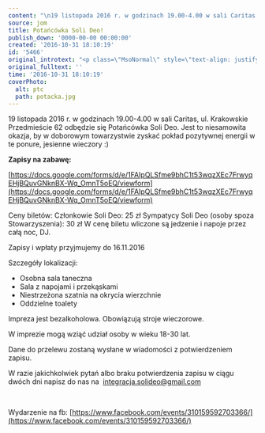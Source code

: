 ```yaml
---
content: "\n19 listopada 2016 r. w godzinach 19.00-4.00 w sali Caritas, ul. Krakowskie Przedmieście 62 odbędzie się Potańcówka Soli Deo. Jest to niesamowita okazja, by w doborowym towarzystwie zyskać pokład pozytywnej energii w te ponure, jesienne wieczory :)\n\r\n![ptc](images/potacka.jpg)\n\r\n\n**Zapisy na zabawę:**\n\r\n\n[https://docs.google.com/forms/d/e/1FAIpQLSfme9bhC1t53wqzXEc7FrwyqEHjBQuvGNknBX-Wq_OmnT5oEQ/viewform](https://docs.google.com/forms/d/e/1FAIpQLSfme9bhC1t53wqzXEc7FrwyqEHjBQuvGNknBX-Wq_OmnT5oEQ/viewform)\n \n Ceny biletów:\n Członkowie Soli Deo: 25 zł\n Sympatycy Soli Deo (osoby spoza Stowarzyszenia): 30 zł\n W cenę biletu wliczone są jedzenie i napoje przez całą noc, DJ.\n\r\n\nZapisy i wpłaty przyjmujemy do 16.11.2016\n\r\n\nSzczegóły lokalizacji:\n\r\n\n- Osobna sala taneczna\_\n - Sala z napojami i przekąskami\_\n - Niestrzeżona szatnia na okrycia wierzchnie\n - Oddzielne toalety\n\r\n\nImpreza jest bezalkoholowa. Obowiązują stroje wieczorowe.\n\r\n\nW imprezie mogą wziąć udział osoby w wieku 18-30 lat.\n\r\n\nDane do przelewu zostaną wysłane w wiadomości z potwierdzeniem zapisu.\n\r\n\nW razie jakichkolwiek pytań albo braku potwierdzenia zapisu w ciągu dwóch dni napisz do nas na\_ integracja.solideo@gmail.com \n\r\n\n\_\n\r\n\nWydarzenie na fb: [https://www.facebook.com/events/310159592703366/](https://www.facebook.com/events/310159592703366/)\n"
source: jom
title: Potańcówka Soli Deo!
publish_down: '0000-00-00 00:00:00'
created: '2016-10-31 18:10:19'
id: '5466'
original_introtext: "<p class=\"MsoNormal\" style=\"text-align: justify;\">19 listopada 2016 r. w godzinach 19.00-4.00 w sali Caritas, ul. Krakowskie Przedmieście 62 odbędzie się Potańcówka Soli Deo. Jest to niesamowita okazja, by w doborowym towarzystwie <span style=\"color: #4b4f56; background-image: initial; background-position: initial; background-size: initial; background-repeat: initial; background-attachment: initial; background-origin: initial; background-clip: initial;\">zyskać pokład pozytywnej energii w te ponure, jesienne wieczory :)</span></p>\r\n<p class=\"MsoNormal\"><span style=\"color: #4b4f56; background-image: initial; background-position: initial; background-size: initial; background-repeat: initial; background-attachment: initial; background-origin: initial; background-clip: initial;\"><img src=\"images/potacka.jpg\" border=\"0\" alt=\"ptc\" width=\"646\" height=\"239\" style=\"vertical-align: middle; display: block; margin-left: auto; margin-right: auto;\" /></span></p>\r\n<p class=\"MsoNormal\" style=\"text-align: justify;\"><strong><span style=\"color: #4b4f56; background-image: initial; background-position: initial; background-size: initial; background-repeat: initial; background-attachment: initial; background-origin: initial; background-clip: initial;\"><span style=\"color: #4b4f56; background-image: initial; background-position: initial; background-size: initial; background-repeat: initial; background-attachment: initial; background-origin: initial; background-clip: initial;\">Zapisy na zabawę:</span></span></strong></p>\r\n<p class=\"MsoNormal\"><span style=\"color: #4b4f56; background-image: initial; background-position: initial; background-size: initial; background-repeat: initial; background-attachment: initial; background-origin: initial; background-clip: initial;\"><a href=\"https://docs.google.com/forms/d/e/1FAIpQLSfme9bhC1t53wqzXEc7FrwyqEHjBQuvGNknBX-Wq_OmnT5oEQ/viewform\" target=\"_blank\" title=\"form\">https://docs.google.com/forms/d/e/1FAIpQLSfme9bhC1t53wqzXEc7FrwyqEHjBQuvGNknBX-Wq_OmnT5oEQ/viewform</a><br /> <br /> <span class=\"textexposedshow\">Ceny biletów:</span><br /> <span class=\"textexposedshow\">Członkowie Soli Deo: 25 zł</span><br /> <span class=\"textexposedshow\">Sympatycy Soli Deo (osoby spoza Stowarzyszenia): 30 zł</span><br /> <span class=\"textexposedshow\">W cenę biletu wliczone są jedzenie i napoje przez całą noc, DJ.</span></span></p>\r\n<p class=\"MsoNormal\"><span style=\"color: #4b4f56; background-image: initial; background-position: initial; background-size: initial; background-repeat: initial; background-attachment: initial; background-origin: initial; background-clip: initial;\">Zapisy i wpłaty przyjmujemy do 16.11.2016</span></p>\r\n<p class=\"MsoNormal\"><span class=\"textexposedshow\"><span style=\"color: #4b4f56; background-image: initial; background-position: initial; background-size: initial; background-repeat: initial; background-attachment: initial; background-origin: initial; background-clip: initial;\">Szczegóły lokalizacji:</span></span></p>\r\n<p class=\"MsoNormal\"><span style=\"color: #4b4f56; background-image: initial; background-position: initial; background-size: initial; background-repeat: initial; background-attachment: initial; background-origin: initial; background-clip: initial;\">- Osobna sala taneczna<span class=\"apple-converted-space\">\_</span></span><span style=\"mso-bidi-font-family: Helvetica; color: #4b4f56;\"><br /> <span style=\"background-image: initial; background-position: initial; background-size: initial; background-repeat: initial; background-attachment: initial; background-origin: initial; background-clip: initial;\">- Sala z napojami i przekąskami<span class=\"apple-converted-space\">\_</span></span><br /> <span style=\"background-image: initial; background-position: initial; background-size: initial; background-repeat: initial; background-attachment: initial; background-origin: initial; background-clip: initial;\">- Niestrzeżona szatnia na okrycia wierzchnie</span><br /> <span style=\"background-image: initial; background-position: initial; background-size: initial; background-repeat: initial; background-attachment: initial; background-origin: initial; background-clip: initial;\">- Oddzielne toalety</span></span></p>\r\n<p class=\"MsoNormal\"><span class=\"textexposedshow\"><span style=\"color: #4b4f56; background-image: initial; background-position: initial; background-size: initial; background-repeat: initial; background-attachment: initial; background-origin: initial; background-clip: initial;\">Impreza jest bezalkoholowa. Obowiązują stroje wieczorowe.</span></span></p>\r\n<p class=\"MsoNormal\"><span style=\"color: #4b4f56; background-image: initial; background-position: initial; background-size: initial; background-repeat: initial; background-attachment: initial; background-origin: initial; background-clip: initial;\">W imprezie mogą wziąć udział osoby w wieku 18-30 lat.</span></p>\r\n<p class=\"MsoNormal\"><span class=\"textexposedshow\"><span style=\"color: #4b4f56; background-image: initial; background-position: initial; background-size: initial; background-repeat: initial; background-attachment: initial; background-origin: initial; background-clip: initial;\">Dane do przelewu zostaną wysłane w wiadomości z potwierdzeniem zapisu.</span></span></p>\r\n<p class=\"MsoNormal\"><span class=\"textexposedshow\"><span style=\"color: #4b4f56; background-image: initial; background-position: initial; background-size: initial; background-repeat: initial; background-attachment: initial; background-origin: initial; background-clip: initial;\">W razie jakichkolwiek pytań albo braku potwierdzenia zapisu w ciągu dwóch dni napisz do nas na\_ integracja.solideo@gmail.com </span></span></p>\r\n<p class=\"MsoNormal\">\_</p>\r\n<p class=\"MsoNormal\"><span class=\"textexposedshow\"><span style=\"color: #4b4f56; background-image: initial; background-position: initial; background-size: initial; background-repeat: initial; background-attachment: initial; background-origin: initial; background-clip: initial;\">Wydarzenie na fb: <a href=\"https://www.facebook.com/events/310159592703366/\" target=\"_blank\">https://www.facebook.com/events/310159592703366/</a></span></span></p>"
original_fulltext: ''
time: '2016-10-31 18:10:19'
coverPhoto:
  alt: ptc
  path: potacka.jpg
---
```

19 listopada 2016 r. w godzinach 19.00-4.00 w sali Caritas, ul. Krakowskie Przedmieście 62 odbędzie się Potańcówka Soli Deo. Jest to niesamowita okazja, by w doborowym towarzystwie zyskać pokład pozytywnej energii w te ponure, jesienne wieczory :)




**Zapisy na zabawę:**


[https://docs.google.com/forms/d/e/1FAIpQLSfme9bhC1t53wqzXEc7FrwyqEHjBQuvGNknBX-Wq_OmnT5oEQ/viewform](https://docs.google.com/forms/d/e/1FAIpQLSfme9bhC1t53wqzXEc7FrwyqEHjBQuvGNknBX-Wq_OmnT5oEQ/viewform)
 
 Ceny biletów:
 Członkowie Soli Deo: 25 zł
 Sympatycy Soli Deo (osoby spoza Stowarzyszenia): 30 zł
 W cenę biletu wliczone są jedzenie i napoje przez całą noc, DJ.


Zapisy i wpłaty przyjmujemy do 16.11.2016


Szczegóły lokalizacji:


- Osobna sala taneczna 
 - Sala z napojami i przekąskami 
 - Niestrzeżona szatnia na okrycia wierzchnie
 - Oddzielne toalety


Impreza jest bezalkoholowa. Obowiązują stroje wieczorowe.


W imprezie mogą wziąć udział osoby w wieku 18-30 lat.


Dane do przelewu zostaną wysłane w wiadomości z potwierdzeniem zapisu.


W razie jakichkolwiek pytań albo braku potwierdzenia zapisu w ciągu dwóch dni napisz do nas na  integracja.solideo@gmail.com 


 


Wydarzenie na fb: [https://www.facebook.com/events/310159592703366/](https://www.facebook.com/events/310159592703366/)


<!--{{json:{"created_date":"2016-10-31 18:10:19","publish_down":"0000-00-00 00:00:00","id":"5466"}}}-->